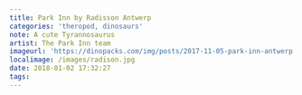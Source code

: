 ```yaml
---
title: Park Inn by Radisson Antwerp
categories: 'theropod, dinosaurs'
note: A cute Tyrannosaurus
artist: The Park Inn team
imageurl: 'https://dinopacks.com/img/posts/2017-11-05-park-inn-antwerp.jpg'
localimage: /images/radison.jpg
date: 2018-01-02 17:32:27
tags:
---
```

